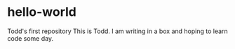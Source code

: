 # hello-world
Todd's first repository
This is Todd. I am writing in a box and hoping to learn code some day.
